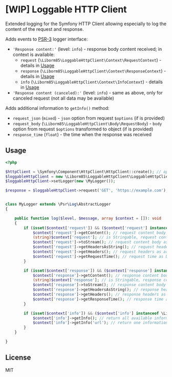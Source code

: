 # [WIP] Loggable HTTP Client

Extended logging for the Symfony HTTP Client allowing especially to log the content of the request and response.

Adds events to [PSR-3](https://www.php-fig.org/psr/psr-3/) logger interface:
- `'Response content:'` (level: `info`) - response body content received; in context is available:
  - `request` (`\Liborm85\LoggableHttpClient\Context\RequestContext`) - details in [Usage](#usage)
  - `response` (`\Liborm85\LoggableHttpClient\Context\ResponseContext`) - details in [Usage](#usage)
  - `info` (`\Liborm85\LoggableHttpClient\Context\InfoContext`) - details in [Usage](#usage)
- `'Response content (canceled):'` (level: `info`) - same as above, only for canceled request (not all data may be available)

Adds additional information to `getInfo()` method:
- `request_json` (`mixed`) - `json` option from request `$options` (if is provided)
- `request_body` (`\Liborm85\LoggableHttpClient\Body\RequestBody`) - `body` option from request `$options` transformed to object (if is provided)
- `response_time` (`float`) - the time when the response was received

<!-- TBD
## Installation

You can install it with:
```
composer require liborm85/loggable-http-client
```
-->

## Usage

```php
<?php

$httpClient = \Symfony\Component\HttpClient\HttpClient::create(); // optional
$loggableHttpClient = new \Liborm85\LoggableHttpClient\LoggableHttpClient($httpClient);
$loggableHttpClient->setLogger(new \MyLogger());

$response = $loggableHttpClient->request('GET', 'https://example.com');


class MyLogger extends \Psr\Log\AbstractLogger
{

    public function log($level, $message, array $context = []): void
    {
        if (isset($context['request']) && ($context['request'] instanceof \Liborm85\LoggableHttpClient\Context\RequestContext)) {
            $context['request']->getContent(); // request content body as string
            (string)$context['request']; // is Stringable, request content body as string
            $context['request']->toStream(); // request content body as PHP stream
            $context['request']->getHeadersAsString(); // request headers as string
            $context['request']->getHeaders(); // request headers as array (string[][])
            $context['request']->getRequestTime(); // request time as DateTimeInterface
        }

        if (isset($context['response']) && ($context['response'] instanceof \Liborm85\LoggableHttpClient\Context\ResponseContext)) {
            $context['response']->getContent(); // response content body as string
            (string)$context['response']; // is Stringable, response content body as string
            $context['response']->toStream(); // response content body as PHP stream
            $context['response']->getHeadersAsString(); // response headers as string
            $context['response']->getHeaders(); // response headers as array (string[][])
            $context['response']->getResponseTime(); // response time as DateTimeInterface
        }

        if (isset($context['info']) && ($context['info'] instanceof \Liborm85\LoggableHttpClient\Context\InfoContext)) {
            $context['info']->getInfo(); // return all available information
            $context['info']->getInfo('url'); // return one information for provided type
        }
    }

}
```

## License

MIT
